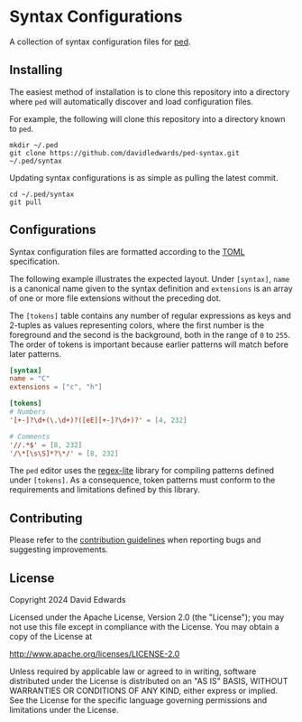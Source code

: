 # Syntax Configurations

A collection of syntax configuration files for [ped](https://github.com/davidledwards/ped).

## Installing

The easiest method of installation is to clone this repository into a directory where `ped` will automatically discover and load configuration files.

For example, the following will clone this repository into a directory known to `ped`.

```shell
mkdir ~/.ped
git clone https://github.com/davidledwards/ped-syntax.git ~/.ped/syntax
```

Updating syntax configurations is as simple as pulling the latest commit.

```shell
cd ~/.ped/syntax
git pull
```

## Configurations

Syntax configuration files are formatted according to the [TOML](https://toml.io) specification.

The following example illustrates the expected layout. Under `[syntax]`, `name` is a canonical name given to the syntax definition and `extensions` is an array of one or more file extensions without the preceding dot.

The `[tokens]` table contains any number of regular expressions as keys and 2-tuples as values representing colors, where the first number is the foreground and the second is the background, both in the range of `0` to `255`. The order of tokens is important because earlier patterns will match before later patterns.

```toml
[syntax]
name = "C"
extensions = ["c", "h"]

[tokens]
# Numbers
'[+-]?\d+(\.\d+)?([eE][+-]?\d+)?' = [4, 232]

# Comments
'//.*$' = [8, 232]
'/\*[\s\S]*?\*/' = [8, 232]
```

The `ped` editor uses the [regex-lite](https://docs.rs/regex-lite/latest/regex_lite/index.html) library for compiling patterns defined under `[tokens]`. As a consequence, token patterns must conform to the requirements and limitations defined by this library.

## Contributing

Please refer to the [contribution guidelines](CONTRIBUTING.md) when reporting bugs and suggesting improvements.

## License

Copyright 2024 David Edwards

Licensed under the Apache License, Version 2.0 (the "License"); you may not use this file except in compliance with the License. You may obtain a copy of the License at

<http://www.apache.org/licenses/LICENSE-2.0>

Unless required by applicable law or agreed to in writing, software distributed under the License is distributed on an "AS IS" BASIS, WITHOUT WARRANTIES OR CONDITIONS OF ANY KIND, either express or implied. See the License for the specific language governing permissions and limitations under the License.
